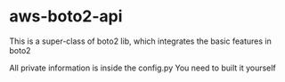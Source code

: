 # aws-boto2-api
This is a super-class of boto2 lib, which integrates the basic features in boto2


All private information is inside the config.py
You need to built it yourself
